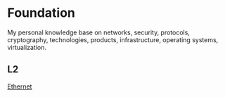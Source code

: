 # Foundation
My personal knowledge base on networks, security, protocols, cryptography, technologies, products, infrastructure, operating systems, virtualization.

## L2
[Ethernet](ethernet.md)
